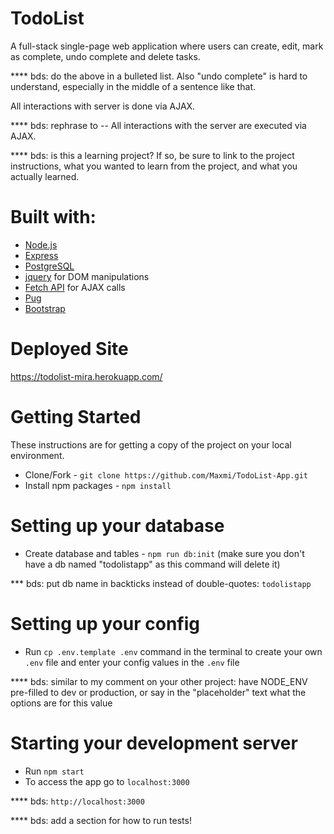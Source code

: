 # TodoList
A full-stack single-page web application where users can create, edit, mark as complete, undo complete and delete tasks. 

**** bds: do the above in a bulleted list. Also "undo complete" is hard to understand, especially in the middle of a sentence like that.

All interactions with server is done via AJAX.

**** bds: rephrase to --  All interactions with the server are executed via AJAX.


**** bds: is this a learning project? If so, be sure to link to the project instructions, what you wanted to learn from the project, and what you actually learned. 

# Built with:

* [Node.js](https://nodejs.org/)
* [Express](https://expressjs.com/)
* [PostgreSQL](https://www.postgresql.org/)
* [jquery](https://jquery.com/) for DOM manipulations
* [Fetch API](https://developer.mozilla.org/en-US/docs/Web/API/Fetch_API) for AJAX calls
* [Pug](https://pugjs.org/)
* [Bootstrap](https://getbootstrap.com/docs/4.0/getting-started/introduction/)

# Deployed Site
  https://todolist-mira.herokuapp.com/

# Getting Started

These instructions are for getting a copy of the project on your local environment.

* Clone/Fork - `git clone https://github.com/Maxmi/TodoList-App.git`
* Install npm packages - `npm install`

# Setting up your database

* Create database and tables - `npm run db:init` (make sure you don't have a db named "todolistapp" as this command will delete it)

*** bds: put db name in backticks instead of double-quotes: `todolistapp`

# Setting up your config

* Run `cp .env.template .env` command in the terminal to create your own `.env` file and enter your config values in the `.env` file

**** bds: similar to my comment on your other project: have NODE_ENV pre-filled to dev or production, or say in the "placeholder" text what the options are for this value

# Starting your development server

* Run `npm start`
* To access the app go to `localhost:3000`

**** bds: `http://localhost:3000`

**** bds: add a section for how to run tests!